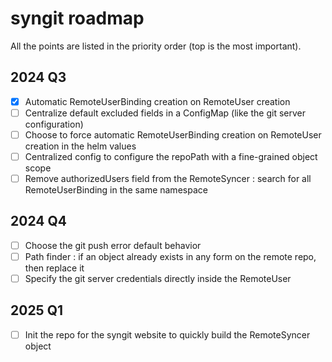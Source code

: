 # syngit roadmap

All the points are listed in the priority order (top is the most important).

## 2024 Q3

- [x] Automatic RemoteUserBinding creation on RemoteUser creation
- [ ] Centralize default excluded fields in a ConfigMap (like the git server configuration)
- [ ] Choose to force automatic RemoteUserBinding creation on RemoteUser creation in the helm values
- [ ] Centralized config to configure the repoPath with a fine-grained object scope
- [ ] Remove authorizedUsers field from the RemoteSyncer : search for all RemoteUserBinding in the same namespace

## 2024 Q4

- [ ] Choose the git push error default behavior
- [ ] Path finder : if an object already exists in any form on the remote repo, then replace it
- [ ] Specify the git server credentials directly inside the RemoteUser

## 2025 Q1

- [ ] Init the repo for the syngit website to quickly build the RemoteSyncer object
